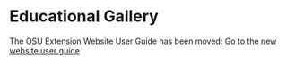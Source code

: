 # Educational Gallery

The OSU Extension Website User Guide has been moved: [Go to the new website user guide](https://employee.extension.oregonstate.edu/navigator-docs/extension-website-user-guide)
